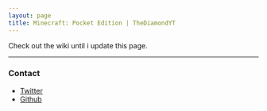 ```yaml
---
layout: page
title: Minecraft: Pocket Edition | TheDiamondYT
---
```


Check out the wiki until i update this page.  

---

### Contact 

* [Twitter](https://twitter.com/TheDiamondYT)  
* [Github](https://github.com/TheDiamondYT1)  
